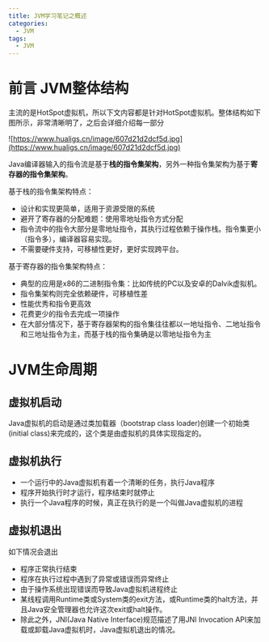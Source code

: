 ```yaml
---
title: JVM学习笔记之概述
categories:
  - JVM
tags:
  - JVM
---
```


<!--more-->

# 前言 JVM整体结构
主流的是HotSpot虚拟机，所以下文内容都是针对HotSpot虚拟机。整体结构如下图所示，非常清晰明了，之后会详细介绍每一部分

![https://www.hualigs.cn/image/607d21d2dcf5d.jpg](https://www.hualigs.cn/image/607d21d2dcf5d.jpg)

Java编译器输入的指令流是基于**栈的指令集架构**，另外一种指令集架构为基于**寄存器的指令集架构**。

基于栈的指令集架构特点：

- 设计和实现更简单，适用于资源受限的系统
- 避开了寄存器的分配难题：使用零地址指令方式分配
- 指令流中的指令大部分是零地址指令，其执行过程依赖于操作栈。指令集更小（指令多），编译器容易实现。
- 不需要硬件支持，可移植性更好，更好实现跨平台。

基于寄存器的指令集架构特点：

- 典型的应用是x86的二进制指令集：比如传统的PC以及安卓的Dalvik虚拟机。
- 指令集架构则完全依赖硬件，可移植性差
- 性能优秀和指令更高效
- 花费更少的指令去完成一项操作
- 在大部分情况下，基于寄存器架构的指令集往往都以一地址指令、二地址指令和三地址指令为主，而基于栈的指令集确是以零地址指令为主

# JVM生命周期

## 虚拟机启动

Java虚拟机的启动是通过类加载器（bootstrap class loader)创建一个初始类(initial class)来完成的，这个类是由虚拟机的具体实现指定的。

## 虚拟机执行

- 一个运行中的Java虚拟机有着一个清晰的任务，执行Java程序
- 程序开始执行时才运行，程序结束时就停止
- 执行一个Java程序的时候，真正在执行的是一个叫做Java虚拟机的进程

## 虚拟机退出

如下情况会退出

- 程序正常执行结束
- 程序在执行过程中遇到了异常或错误而异常终止
- 由于操作系统出现错误而导致Java虚拟机进程终止
- 某线程调用Runtime类或System类的exit方法，或Runtime类的halt方法，并且Java安全管理器也允许这次exit或halt操作。
- 除此之外，JNI(Java Native Interface)规范描述了用JNI Invocation API来加载或卸载Java虚拟机时，Java虚拟机退出的情况。